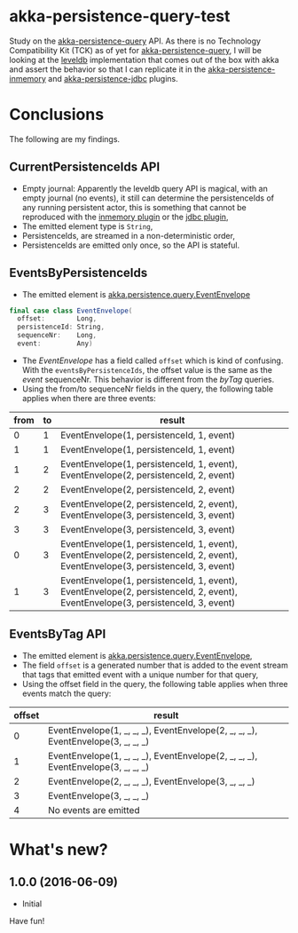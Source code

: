 # akka-persistence-query-test
Study on the [akka-persistence-query][query] API. As there is no Technology Compatibility Kit (TCK) as of yet for [akka-persistence-query][query], I will be looking at the [leveldb][query-leveldb] implementation that comes out of the box with akka and assert the behavior so that I can replicate it in the [akka-persistence-inmemory][inmemory] and [akka-persistence-jdbc][jdbc] plugins. 

# Conclusions
The following are my findings.

## CurrentPersistenceIds API
- Empty journal: Apparently the leveldb query API is magical, with an empty journal (no events), it still can determine 
the persistenceIds of any running persistent actor, this is something that cannot be reproduced with the [inmemory plugin][inmemory] 
or the [jdbc plugin][jdbc],
- The emitted element type is `String`,
- PersistenceIds, are streamed in a non-deterministic order,
- PersistenceIds are emitted only once, so the API is stateful.

## EventsByPersistenceIds
- The emitted element is [akka.persistence.query.EventEnvelope][eventenvelope]

```scala
final case class EventEnvelope(
  offset:        Long,
  persistenceId: String,
  sequenceNr:    Long,
  event:         Any)
```

- The _EventEnvelope_ has a field called `offset` which is kind of confusing. With the `eventsByPersistenceIds`, the offset
value is the same as the *event* sequenceNr. This behavior is different from the _byTag_ queries. 
- Using the from/to sequenceNr fields in the query, the following table applies when there are three events:

from | to  | result
---- | --- | ------
0 | 1 | EventEnvelope(1, persistenceId, 1, event)
1 | 1 | EventEnvelope(1, persistenceId, 1, event)
1 | 2 | EventEnvelope(1, persistenceId, 1, event), EventEnvelope(2, persistenceId, 2, event)
2 | 2 | EventEnvelope(2, persistenceId, 2, event)
2 | 3 | EventEnvelope(2, persistenceId, 2, event), EventEnvelope(3, persistenceId, 3, event)
3 | 3 | EventEnvelope(3, persistenceId, 3, event)
0 | 3 | EventEnvelope(1, persistenceId, 1, event), EventEnvelope(2, persistenceId, 2, event), EventEnvelope(3, persistenceId, 3, event)
1 | 3 | EventEnvelope(1, persistenceId, 1, event), EventEnvelope(2, persistenceId, 2, event), EventEnvelope(3, persistenceId, 3, event)

## EventsByTag API
- The emitted element is [akka.persistence.query.EventEnvelope][eventenvelope],
- The field `offset` is a generated number that is added to the event stream that tags that emitted event with a
unique number for that query,
- Using the offset field in the query, the following table applies when three events match the query:

offset | result 
------ | ------
0 | EventEnvelope(1, _, _, _), EventEnvelope(2, _, _, _), EventEnvelope(3, _, _, _)
1 | EventEnvelope(1, _, _, _), EventEnvelope(2, _, _, _), EventEnvelope(3, _, _, _)
2 | EventEnvelope(2, _, _, _), EventEnvelope(3, _, _, _)
3 | EventEnvelope(3, _, _, _)
4 | No events are emitted

# What's new?

## 1.0.0 (2016-06-09)
  - Initial

Have fun!

[akka]: http://akka.io/
[scala]: http://www.scala-lang.org/
[query]: http://doc.akka.io/docs/akka/current/scala/persistence-query.html
[query-leveldb]: http://doc.akka.io/docs/akka/current/scala/persistence-query-leveldb.html
[inmemory]: https://github.com/dnvriend/akka-persistence-inmemory
[jdbc]: https://github.com/dnvriend/akka-persistence-jdbc
[eventenvelope]: https://github.com/akka/akka/blob/4acc1cca6a27be0ff80f801de3640f91343dce94/akka-persistence-query/src/main/scala/akka/persistence/query/EventEnvelope.scala